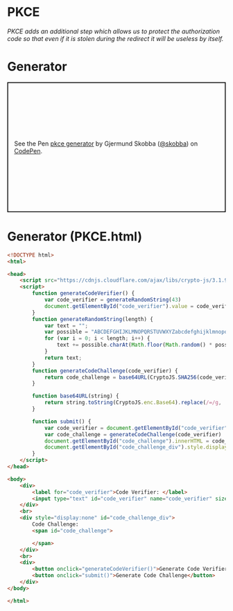 # PKCE
*PKCE adds an additional step which allows us to protect the authorization code so that even if it is stolen during the redirect it will be useless by itself.*

# Generator

<p class="codepen" data-height="300" data-theme-id="dark" data-default-tab="js,result" data-slug-hash="GREVqVX" data-user="skobba" style="height: 300px; box-sizing: border-box; display: flex; align-items: center; justify-content: center; border: 2px solid; margin: 1em 0; padding: 1em;">
  <span>See the Pen <a href="https://codepen.io/skobba/pen/GREVqVX">
  pkce generator</a> by Gjermund Skobba (<a href="https://codepen.io/skobba">@skobba</a>)
  on <a href="https://codepen.io">CodePen</a>.</span>
</p>
<script async src="https://cpwebassets.codepen.io/assets/embed/ei.js"></script>

# Generator (PKCE.html)
```html
<!DOCTYPE html>
<html>

<head>
    <script src="https://cdnjs.cloudflare.com/ajax/libs/crypto-js/3.1.9-1/crypto-js.min.js"></script>
    <script>
        function generateCodeVerifier() {
            var code_verifier = generateRandomString(43)
            document.getElementById("code_verifier").value = code_verifier
        }
        function generateRandomString(length) {
            var text = "";
            var possible = "ABCDEFGHIJKLMNOPQRSTUVWXYZabcdefghijklmnopqrstuvwxyz0123456789-._~";
            for (var i = 0; i < length; i++) {
                text += possible.charAt(Math.floor(Math.random() * possible.length));
            }
            return text;
        }
        function generateCodeChallenge(code_verifier) {
            return code_challenge = base64URL(CryptoJS.SHA256(code_verifier))
        }

        function base64URL(string) {
            return string.toString(CryptoJS.enc.Base64).replace(/=/g, '').replace(/\+/g, '-').replace(/\//g, '_')
        }

        function submit() {
            var code_verifier = document.getElementById("code_verifier").value
            var code_challenge = generateCodeChallenge(code_verifier)
            document.getElementById("code_challenge").innerHTML = code_challenge
            document.getElementById("code_challenge_div").style.display ="block"
        }
    </script>
</head>

<body>
    <div>
        <label for="code_verifier">Code Verifier: </label>
        <input type="text" id="code_verifier" name="code_verifier" size="38">
    </div>
    <br>
    <div style="display:none" id="code_challenge_div">
        Code Challenge:
        <span id="code_challenge">

        </span>
    </div>
    <br>
    <div>
        <button onclick="generateCodeVerifier()">Generate Code Verifier</button>
        <button onclick="submit()">Generate Code Challenge</button>
    </div>
</body>

</html>
```
